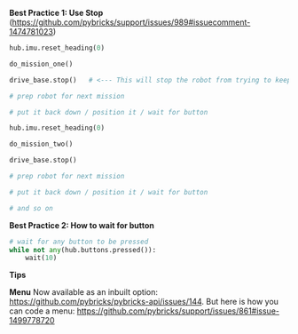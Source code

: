 **Best Practice 1: Use Stop** (https://github.com/pybricks/support/issues/989#issuecomment-1474781023)

```python
hub.imu.reset_heading(0)

do_mission_one()

drive_base.stop()   # <--- This will stop the robot from trying to keep up with the last commanded gyro angle

# prep robot for next mission

# put it back down / position it / wait for button

hub.imu.reset_heading(0)

do_mission_two()

drive_base.stop()

# prep robot for next mission

# put it back down / position it / wait for button

# and so on
```


**Best Practice 2: How to wait for button**

```python
# wait for any button to be pressed
while not any(hub.buttons.pressed()):
    wait(10)
```






**Tips**

**Menu**
Now available as an inbuilt option: https://github.com/pybricks/pybricks-api/issues/144. But here is how you can code a menu: https://github.com/pybricks/support/issues/861#issue-1499778720
